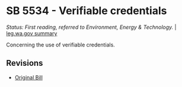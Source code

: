 # SB 5534 - Verifiable credentials
*Status: First reading, referred to Environment, Energy & Technology.* | [leg.wa.gov summary](https://app.leg.wa.gov/billsummary?BillNumber=5534&Year=2021)

Concerning the use of verifiable credentials.

## Revisions
* [Original Bill](1/)